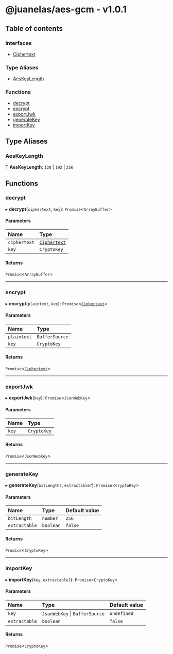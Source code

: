 # @juanelas/aes-gcm - v1.0.1

## Table of contents

### Interfaces

- [Ciphertext](interfaces/Ciphertext.md)

### Type Aliases

- [AesKeyLength](API.md#aeskeylength)

### Functions

- [decrypt](API.md#decrypt)
- [encrypt](API.md#encrypt)
- [exportJwk](API.md#exportjwk)
- [generateKey](API.md#generatekey)
- [importKey](API.md#importkey)

## Type Aliases

### AesKeyLength

Ƭ **AesKeyLength**: ``128`` \| ``192`` \| ``256``

## Functions

### decrypt

▸ **decrypt**(`ciphertext`, `key`): `Promise`<`ArrayBuffer`\>

#### Parameters

| Name | Type |
| :------ | :------ |
| `ciphertext` | [`Ciphertext`](interfaces/Ciphertext.md) |
| `key` | `CryptoKey` |

#### Returns

`Promise`<`ArrayBuffer`\>

___

### encrypt

▸ **encrypt**(`plaintext`, `key`): `Promise`<[`Ciphertext`](interfaces/Ciphertext.md)\>

#### Parameters

| Name | Type |
| :------ | :------ |
| `plaintext` | `BufferSource` |
| `key` | `CryptoKey` |

#### Returns

`Promise`<[`Ciphertext`](interfaces/Ciphertext.md)\>

___

### exportJwk

▸ **exportJwk**(`key`): `Promise`<`JsonWebKey`\>

#### Parameters

| Name | Type |
| :------ | :------ |
| `key` | `CryptoKey` |

#### Returns

`Promise`<`JsonWebKey`\>

___

### generateKey

▸ **generateKey**(`bitLength?`, `extractable?`): `Promise`<`CryptoKey`\>

#### Parameters

| Name | Type | Default value |
| :------ | :------ | :------ |
| `bitLength` | `number` | `256` |
| `extractable` | `boolean` | `false` |

#### Returns

`Promise`<`CryptoKey`\>

___

### importKey

▸ **importKey**(`key`, `extractable?`): `Promise`<`CryptoKey`\>

#### Parameters

| Name | Type | Default value |
| :------ | :------ | :------ |
| `key` | `JsonWebKey` \| `BufferSource` | `undefined` |
| `extractable` | `boolean` | `false` |

#### Returns

`Promise`<`CryptoKey`\>
